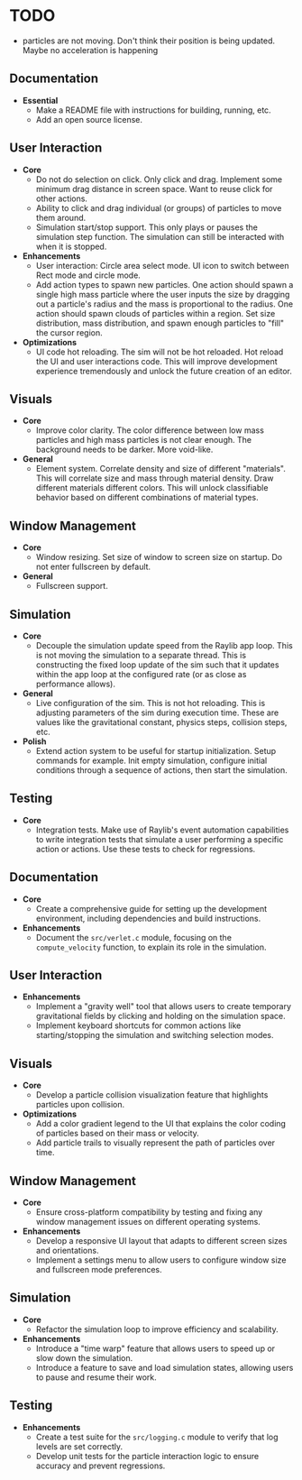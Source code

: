 # TODO

- particles are not moving. Don't think their position is being updated. Maybe
  no acceleration is happening

## Documentation

- **Essential**
  - Make a README file with instructions for building, running, etc.
  - Add an open source license.

## User Interaction

- **Core**
  - Do not do selection on click. Only click and drag. Implement some minimum drag distance in screen space. Want to reuse click for other actions.
  - Ability to click and drag individual (or groups) of particles to move them around.
  - Simulation start/stop support. This only plays or pauses the simulation step function. The simulation can still be interacted with when it is stopped.
- **Enhancements**
  - User interaction: Circle area select mode. UI icon to switch between Rect mode and circle mode.
  - Add action types to spawn new particles. One action should spawn a single high mass particle where the user inputs the size by dragging out a particle's radius and the mass is proportional to the radius. One action should spawn clouds of particles within a region. Set size distribution, mass distribution, and spawn enough particles to "fill" the cursor region.
- **Optimizations**
  - UI code hot reloading. The sim will not be hot reloaded. Hot reload the UI and user interactions code. This will improve development experience tremendously and unlock the future creation of an editor.

## Visuals

- **Core**
  - Improve color clarity. The color difference between low mass particles and high mass particles is not clear enough. The background needs to be darker. More void-like.
- **General**
  - Element system. Correlate density and size of different "materials". This will correlate size and mass through material density. Draw different materials different colors. This will unlock classifiable behavior based on different combinations of material types.

## Window Management

- **Core**
  - Window resizing. Set size of window to screen size on startup. Do not enter fullscreen by default.
- **General**
  - Fullscreen support.

## Simulation

- **Core**
  - Decouple the simulation update speed from the Raylib app loop. This is not moving the simulation to a separate thread. This is constructing the fixed loop update of the sim such that it updates within the app loop at the configured rate (or as close as performance allows).
- **General**
  - Live configuration of the sim. This is not hot reloading. This is adjusting parameters of the sim during execution time. These are values like the gravitational constant, physics steps, collision steps, etc.
- **Polish**
  - Extend action system to be useful for startup initialization. Setup commands for example. Init empty simulation, configure initial conditions through a sequence of actions, then start the simulation.

## Testing

- **Core**
  - Integration tests. Make use of Raylib's event automation capabilities to write integration tests that simulate a user performing a specific action or actions. Use these tests to check for regressions.

## Documentation

- **Core**
  - Create a comprehensive guide for setting up the development environment, including dependencies and build instructions.
- **Enhancements**
  - Document the `src/verlet.c` module, focusing on the `compute_velocity` function, to explain its role in the simulation.

## User Interaction

- **Enhancements**
  - Implement a "gravity well" tool that allows users to create temporary gravitational fields by clicking and holding on the simulation space.
  - Implement keyboard shortcuts for common actions like starting/stopping the simulation and switching selection modes.

## Visuals

- **Core**
  - Develop a particle collision visualization feature that highlights particles upon collision.
- **Optimizations**
  - Add a color gradient legend to the UI that explains the color coding of particles based on their mass or velocity.
  - Add particle trails to visually represent the path of particles over time.

## Window Management

- **Core**
  - Ensure cross-platform compatibility by testing and fixing any window management issues on different operating systems.
- **Enhancements**
  - Develop a responsive UI layout that adapts to different screen sizes and orientations.
  - Implement a settings menu to allow users to configure window size and fullscreen mode preferences.

## Simulation

- **Core**
  - Refactor the simulation loop to improve efficiency and scalability.
- **Enhancements**
  - Introduce a "time warp" feature that allows users to speed up or slow down the simulation.
  - Introduce a feature to save and load simulation states, allowing users to pause and resume their work.

## Testing

- **Enhancements**
  - Create a test suite for the `src/logging.c` module to verify that log levels are set correctly.
  - Develop unit tests for the particle interaction logic to ensure accuracy and prevent regressions.
